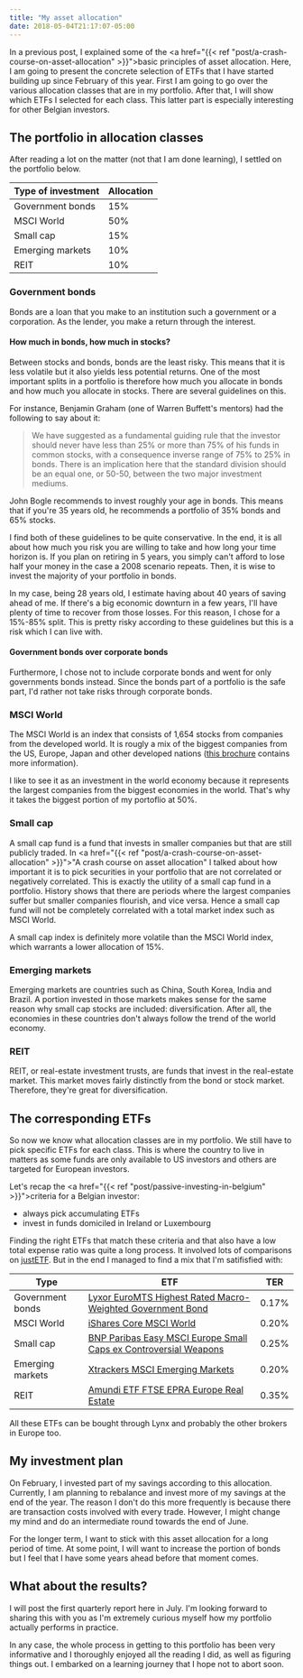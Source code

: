 ```yaml
---
title: "My asset allocation"
date: 2018-05-04T21:17:07-05:00
---
```


In a previous post, I explained some of the <a href="{{< ref "post/a-crash-course-on-asset-allocation" >}}">basic principles of asset allocation</a>.
Here, I am going to present the concrete selection of ETFs that I have started
building up since February of this year. First I am going to go over the
various allocation classes that are in my portfolio. After that, I will show
which ETFs I selected for each class. This latter part is especially interesting
for other Belgian investors.

## The portfolio in allocation classes
After reading a lot on the matter (not that I am done learning), I settled on
the portfolio below.

Type of investment | Allocation
-------------------|-----------
Government bonds   | 15%
MSCI World         | 50%
Small cap          | 15%
Emerging markets   | 10%
REIT               | 10%

### Government bonds
Bonds are a loan that you make to an institution such a government or a
corporation. As the lender, you make a return through the interest.

#### How much in bonds, how much in stocks?
Between stocks and bonds, bonds are the least risky. This means that it is less
volatile but it also yields less potential returns. One of the most important
splits in a portfolio is therefore how much you allocate in bonds and how much
you allocate in stocks. There are several guidelines on this.

For instance, Benjamin Graham (one of Warren Buffett's mentors) had the
following to say about it:

> We have suggested as a fundamental guiding rule that the investor should never
  have less than 25% or more than 75% of his funds in common stocks, with a
  consequence inverse range of 75% to 25% in bonds. There is an implication here
  that the standard division should be an equal one, or 50-50, between the two
  major investment mediums. 

John Bogle recommends to invest roughly your age in bonds. This means that if
you're 35 years old, he recommends a portfolio of 35% bonds and 65% stocks.

I find both of these guidelines to be quite conservative. In the end, it is all
about how much you risk you are willing to take and how long your time horizon
is. If you plan on retiring in 5 years, you simply can't afford to lose half
your money in the case a 2008 scenario repeats. Then, it is wise to invest the
majority of your portfolio in bonds.

In my case, being 28 years old, I estimate having about 40 years of saving ahead
of me. If there's a big economic downturn in a few years, I'll have plenty of
time to recover from those losses. For this reason, I chose for a 15%-85% split.
This is pretty risky according to these guidelines but this is a risk which I
can live with.

#### Government bonds over corporate bonds
Furthermore, I chose not to include corporate bonds and went for only
governments bonds instead. Since the bonds part of a portfolio is the safe part,
I'd rather not take risks through corporate bonds.

### MSCI World
The MSCI World is an index that consists of 1,654 stocks from companies from the
developed world. It is rougly a mix of the biggest companies from the
US, Europe, Japan and other developed nations ([this brochure](https://www.msci.com/documents/10199/178e6643-6ae6-47b9-82be-e1fc565ededb)
contains more information).

I like to see it as an investment in the world economy because it represents the
largest companies from the biggest economies in the world. That's why it takes
the biggest portion of my portoflio at 50%.

### Small cap
A small cap fund is a fund that invests in smaller companies but that are still
publicly traded. In <a href="{{< ref "post/a-crash-course-on-asset-allocation" >}}">"A crash course on asset allocation"</a>
I talked about how important it is to pick securities in your portfolio that are
not correlated or negatively correlated. This is exactly the utility of a small
cap fund in a portfolio. History shows that there are periods where the largest
companies suffer but smaller companies flourish, and vice versa. Hence a small
cap fund will not be completely correlated with a total market index such as
MSCI World.

A small cap index is definitely more volatile than the MSCI World index, which
warrants a lower allocation of 15%.

### Emerging markets
Emerging markets are countries such as China, South Korea, India and Brazil. A
portion invested in those markets makes sense for the same reason why small cap
stocks are included: diversification. After all, the economies in these
countries don't always follow the trend of the world economy.

### REIT
REIT, or real-estate investment trusts, are funds that invest in the real-estate
market. This market moves fairly distinctly from the bond or stock market.
Therefore, they're great for diversification.

## The corresponding ETFs
So now we know what allocation classes are in my portfolio. We still have to
pick specific ETFs for each class. This is where the country to live in matters
as some funds are only available to US investors and others are targeted for
European investors.

Let's recap the <a href="{{< ref "post/passive-investing-in-belgium" >}}">criteria for a Belgian investor</a>:

* always pick accumulating ETFs
* invest in funds domiciled in Ireland or Luxembourg

Finding the right ETFs that match these criteria and that also have a low total
expense ratio was quite a long process. It involved lots of comparisons on
[justETF](https://www.justetf.com/en). But in the end I managed to find a mix
that I'm satifisfied with:

Type               | ETF                                                                                                                              | TER
-------------------|----------------------------------------------------------------------------------------------------------------------------------|-----
Government bonds   | [Lyxor EuroMTS Highest Rated Macro-Weighted Government Bond](https://www.justetf.com/en/etf-profile.html?isin=LU1287023342)      | 0.17%
MSCI World         | [iShares Core MSCI World](https://www.justetf.com/en/etf-profile.html?isin=IE00B4L5Y983)                                         | 0.20%
Small cap          | [BNP Paribas Easy MSCI Europe Small Caps ex Controversial Weapons](https://www.justetf.com/en/etf-profile.html?isin=LU1291101555)| 0.25%
Emerging markets   | [Xtrackers MSCI Emerging Markets](https://www.justetf.com/en/etf-profile.html?isin=IE00BTJRMP35)                                 | 0.20%
REIT               | [Amundi ETF FTSE EPRA Europe Real Estate](https://www.justetf.com/en/etf-profile.html?isin=LU1681039480)                         | 0.35%

All these ETFs can be bought through Lynx and probably the other brokers in
Europe too.

## My investment plan
On February, I invested part of my savings according to this allocation.
Currently, I am planning to rebalance and invest more of my savings at the end
of the year. The reason I don't do this more frequently is because there are
transaction costs involved with every trade. However, I might change my mind and
do an intermediate round towards the end of June.

For the longer term, I want to stick with this asset allocation for a long
period of time. At some point, I will want to increase the portion of bonds but
I feel that I have some years ahead before that moment comes.

## What about the results?
I will post the first quarterly report here in July. I'm looking forward to
sharing this with you as I'm extremely curious myself how my portfolio actually
performs in practice.

In any case, the whole process in getting to this portfolio has been very
informative and I thoroughly enjoyed all the reading I did, as well as figuring
things out. I embarked on a learning journey that I hope not to abort soon.
